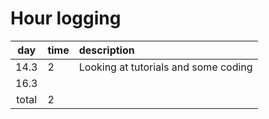 # Hour logging

| day | time | description  |
| :----:|:-----| :-----|
| 14.3 | 2    | Looking at tutorials and some coding |
|16.3 |   |   |
| total   | 2   |  
